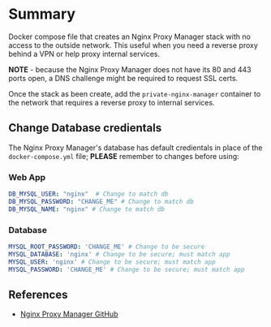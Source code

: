 # Summary
Docker compose file that creates an Nginx Proxy Manager stack with no access to the outside network. This useful when you need a reverse proxy behind a VPN or help proxy internal services. 

**NOTE** - because the Nginx Proxy Manager does not have its 80 and 443 ports open, a DNS challenge might be required to request SSL certs.

Once the stack as been create, add the `private-nginx-manager` container to the network that requires a reverse proxy to internal services.

## Change Database credientals
The Nginx Proxy Manager's database has default credientals in place of the `docker-compose.yml` file; **PLEASE** remember to changes before using:

### Web App
```yaml
DB_MYSQL_USER: "nginx"  # Change to match db
DB_MYSQL_PASSWORD: "CHANGE_ME" # Change to match db
DB_MYSQL_NAME: "nginx" # Change to match db
```

### Database
```yaml
MYSQL_ROOT_PASSWORD: 'CHANGE_ME' # Change to be secure
MYSQL_DATABASE: 'nginx' # Change to be secure; must match app
MYSQL_USER: 'nginx' # Change to be secure; must match app
MYSQL_PASSWORD: 'CHANGE_ME' # Change to be secure; must match app
```

## References
- [Nginx Proxy Manager GitHub](https://github.com/jc21/nginx-proxy-manager)